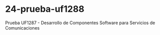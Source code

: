 # 24-prueba-uf1288
Prueba UF1287 - Desarrollo de Componentes Software para Servicios de Comunicaciones
